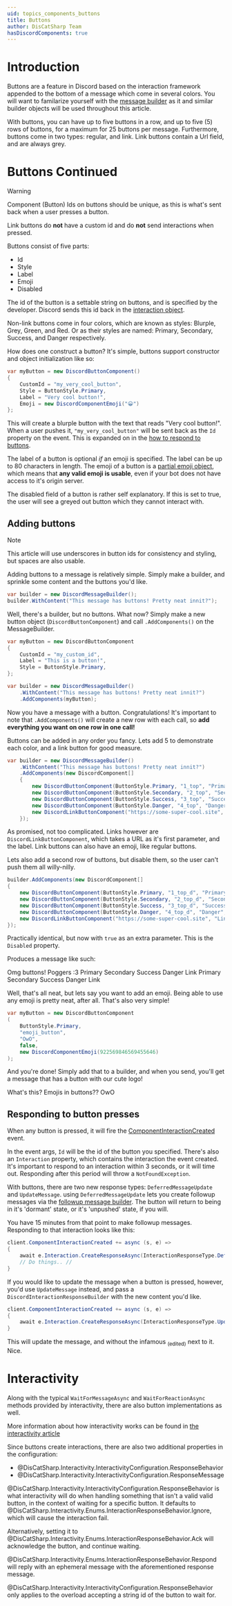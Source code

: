 ```yaml
---
uid: topics_components_buttons
title: Buttons
author: DisCatSharp Team
hasDiscordComponents: true
---
```


# Introduction

Buttons are a feature in Discord based on the interaction framework appended to the bottom of a message which come in several colors.
You will want to familarize yourself with the [message builder](xref:topics_messagebuilder) as it and similar builder objects will be used throughout this article.

With buttons, you can have up to five buttons in a row, and up to five (5) rows of buttons, for a maximum for 25 buttons per message.
Furthermore, buttons come in two types: regular, and link. Link buttons contain a Url field, and are always grey.

# Buttons Continued

> [!WARNING]
> Component (Button) Ids on buttons should be unique, as this is what's sent back when a user presses a button.
>
> Link buttons do **not** have a custom id and do **not** send interactions when pressed.

Buttons consist of five parts:

-   Id
-   Style
-   Label
-   Emoji
-   Disabled

The id of the button is a settable string on buttons, and is specified by the developer. Discord sends this id back in the [interaction object](https://discord.dev/interactions/slash-commands#interaction).

Non-link buttons come in four colors, which are known as styles: Blurple, Grey, Green, and Red. Or as their styles are named: Primary, Secondary, Success, and Danger respectively.

How does one construct a button? It's simple, buttons support constructor and object initialization like so:

```cs
var myButton = new DiscordButtonComponent()
{
    CustomId = "my_very_cool_button",
    Style = ButtonStyle.Primary,
    Label = "Very cool button!",
    Emoji = new DiscordComponentEmoji("😀")
};
```

This will create a blurple button with the text that reads "Very cool button!". When a user pushes it, `"my_very_cool_button"` will be sent back as the `Id` property on the event. This is expanded on in the [how to respond to buttons](#responding-to-button-presses).

The label of a button is optional _if_ an emoji is specified. The label can be up to 80 characters in length.
The emoji of a button is a [partial emoji object](https://discord.dev/interactions/message-components#component-object), which means that **any valid emoji is usable**, even if your bot does not have access to it's origin server.

The disabled field of a button is rather self explanatory. If this is set to true, the user will see a greyed out button which they cannot interact with.

## Adding buttons

> [!NOTE]
> This article will use underscores in button ids for consistency and styling, but spaces are also usable.

Adding buttons to a message is relatively simple. Simply make a builder, and sprinkle some content and the buttons you'd like.

```cs
var builder = new DiscordMessageBuilder();
builder.WithContent("This message has buttons! Pretty neat innit?");
```

Well, there's a builder, but no buttons. What now? Simply make a new button object (`DiscordButtonComponent`) and call `.AddComponents()` on the MessageBuilder.

```cs
var myButton = new DiscordButtonComponent
{
    CustomId = "my_custom_id",
    Label = "This is a button!",
    Style = ButtonStyle.Primary,
};

var builder = new DiscordMessageBuilder()
    .WithContent("This message has buttons! Pretty neat innit?")
    .AddComponents(myButton);
```

Now you have a message with a button. Congratulations! It's important to note that `.AddComponents()` will create a new row with each call, so **add everything you want on one row in one call!**

Buttons can be added in any order you fancy. Lets add 5 to demonstrate each color, and a link button for good measure.

```cs
var builder = new DiscordMessageBuilder()
    .WithContent("This message has buttons! Pretty neat innit?")
    .AddComponents(new DiscordComponent[]
    {
        new DiscordButtonComponent(ButtonStyle.Primary, "1_top", "Primary"),
        new DiscordButtonComponent(ButtonStyle.Secondary, "2_top", "Secondary"),
        new DiscordButtonComponent(ButtonStyle.Success, "3_top", "Success"),
        new DiscordButtonComponent(ButtonStyle.Danger, "4_top", "Danger"),
        new DiscordLinkButtonComponent("https://some-super-cool.site", "Link")
    });
```

As promised, not too complicated. Links however are `DiscordLinkButtonComponent`, which takes a URL as it's first parameter, and the label. Link buttons can also have an emoji, like regular buttons.

Lets also add a second row of buttons, but disable them, so the user can't push them all willy-nilly.

```cs
builder.AddComponents(new DiscordComponent[]
{
    new DiscordButtonComponent(ButtonStyle.Primary, "1_top_d", "Primary", true),
    new DiscordButtonComponent(ButtonStyle.Secondary, "2_top_d", "Secondary", true),
    new DiscordButtonComponent(ButtonStyle.Success, "3_top_d", "Success", true),
    new DiscordButtonComponent(ButtonStyle.Danger, "4_top_d", "Danger", true),
    new DiscordLinkButtonComponent("https://some-super-cool.site", "Link", true)
});
```

Practically identical, but now with `true` as an extra parameter. This is the `Disabled` property.

Produces a message like such:

<discord-messages>
    <discord-message profile="dcs">
    Omg buttons! Poggers :3
        <discord-attachments slot="components">
            <discord-action-row>
                <discord-button type="primary">Primary</discord-button>
                <discord-button type="secondary">Secondary</discord-button>
                <discord-button type="success">Success</discord-button>
                <discord-button type="destructive">Danger</discord-button>
                <discord-button url="https://discord.gg/discatsharp">Link</discord-button>
            </discord-action-row>
            <discord-action-row>
                <discord-button type="primary" disabled>Primary</discord-button>
                <discord-button type="secondary" disabled>Secondary</discord-button>
                <discord-button type="success" disabled>Success</discord-button>
                <discord-button type="destructive" disabled>Danger</discord-button>
                <discord-button url="https://discord.gg/discatsharp" disabled>Link</discord-button>
            </discord-action-row>
        </discord-attachments>
    </discord-message>
</discord-messages>

Well, that's all neat, but lets say you want to add an emoji. Being able to use any emoji is pretty neat, after all. That's also very simple!

```cs
var myButton = new DiscordButtonComponent
(
    ButtonStyle.Primary,
    "emoji_button",
    "OwO",
    false,
    new DiscordComponentEmoji(922569846569455646)
);
```

And you're done! Simply add that to a builder, and when you send, you'll get a message that has a button with our cute logo!

<discord-messages>
    <discord-message profile="dcs">
    What's this? Emojis in buttons??
        <discord-attachments slot="components">
            <discord-action-row>
                <discord-button type="primary" emoji="https://cdn.discordapp.com/emojis/922569846569455646.webp?size=96&quality=lossless" emoji-name="dcs">OwO</discord-button>
            </discord-action-row>
    </discord-message>
</discord-messages>

## Responding to button presses

When any button is pressed, it will fire the [ComponentInteractionCreated](xref:DisCatSharp.DiscordClient.ComponentInteractionCreated) event.

In the event args, `Id` will be the id of the button you specified. There's also an `Interaction` property, which contains the interaction the event created. It's important to respond to an interaction within 3 seconds, or it will time out. Responding after this period will throw a `NotFoundException`.

With buttons, there are two new response types: `DeferredMessageUpdate` and `UpdateMessage`.
using `DeferredMessageUpdate` lets you create followup messages via the [followup message builder](xref:DisCatSharp.Entities.DiscordFollowupMessageBuilder). The button will return to being in it's 'dormant' state, or it's 'unpushed' state, if you will.

You have 15 minutes from that point to make followup messages. Responding to that interaction looks like this:

```cs
client.ComponentInteractionCreated += async (s, e) =>
{
    await e.Interaction.CreateResponseAsync(InteractionResponseType.DeferredMessageUpdate);
    // Do things.. //
}
```

If you would like to update the message when a button is pressed, however, you'd use `UpdateMessage` instead, and pass a `DiscordInteractionResponseBuilder` with the new content you'd like.

```cs
client.ComponentInteractionCreated += async (s, e) =>
{
    await e.Interaction.CreateResponseAsync(InteractionResponseType.UpdateMessage, new DiscordInteractionResponseBuilder().WithContent("No more buttons for you >:)"));
}
```

This will update the message, and without the infamous <sub>(edited)</sub> next to it. Nice.

# Interactivity

Along with the typical `WaitForMessageAsync` and `WaitForReactionAsync` methods provided by interactivity, there are also button implementations as well.

More information about how interactivity works can be found in [the interactivity article](xref:modules_interactivity_introduction)

Since buttons create interactions, there are also two additional properties in the configuration:

-   @DisCatSharp.Interactivity.InteractivityConfiguration.ResponseBehavior
-   @DisCatSharp.Interactivity.InteractivityConfiguration.ResponseMessage

@DisCatSharp.Interactivity.InteractivityConfiguration.ResponseBehavior is what interactivity will do when handling something that isn't a valid valid button, in the context of waiting for a specific button. It defaults to @DisCatSharp.Interactivity.Enums.InteractionResponseBehavior.Ignore, which will cause the interaction fail.

Alternatively, setting it to @DisCatSharp.Interactivity.Enums.InteractionResponseBehavior.Ack will acknowledge the button, and continue waiting.

@DisCatSharp.Interactivity.Enums.InteractionResponseBehavior.Respond will reply with an ephemeral message with the aforementioned response message.

@DisCatSharp.Interactivity.InteractivityConfiguration.ResponseBehavior only applies to the overload accepting a string id of the button to wait for.
